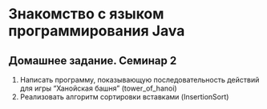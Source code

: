 # Знакомство с языком программирования Java
## Домашнее задание. Семинар 2

1.  Написать программу, показывающую последовательность действий для игры “Ханойская башня” (tower_of_hanoi)
2.  Реализовать алгоритм сортировки вставками (InsertionSort)



